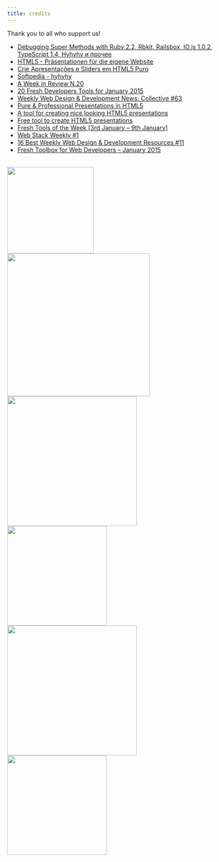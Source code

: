 ```yaml
---
title: credits
---
```


Thank you to all who support us!

- [Debugging Super Methods with Ruby 2.2, Rbkit, Railsbox, IO.js 1.0.2, TypeScript 1.4, Hyhyhy и прочее](http://www.rwpod.com/posts/2015/01/19/podcast-03-02.html)
- [HTML5 - Präsentationen für die eigene Website](http://phpmagazin.de/hyhyhy-178474)
- [Crie Apresentações e Sliders em HTML5 Puro](http://www.tekzoom.com.br/hyhyhy-crie-apresentacoes-e-sliders-em-html5-puro/)
- [Softpedia - hyhyhy](http://webscripts.softpedia.com/script/Miscellaneous/hyhyhy-84108.html)
- [A Week in Review N.20](http://marketblog.envato.com/news/week-review-n-20/)
- [20 Fresh Developers Tools for January 2015](http://codegeekz.com/20-fresh-developers-tools-january-2015/)
- [Weekly Web Design & Development News: Collective #63](http://www.jqueryscript.net/blog/Weekly-Web-Design-Development-News-Collective-63.html)
- [Pure & Professional Presentations in HTML5](http://www.technoyouth.com/web-tools/hyhyhy-pure-professional-presentations-in-html5/)
- [A tool for creating nice looking HTML5 presentations](http://onethingwell.org/post/106138992714/hyhyhy)
- [Free tool to create HTML5 presentations](http://www.hooed.com/freebies/hyhyhy-free-tool-create-html5-presentations/)
- [Fresh Tools of the Week [3rd January – 9th January]](http://theneodesign.com/fresh-tools-of-the-week-3rd-january-9th-january/)
- [Web Stack Weekly #1](http://likerrr.ru/on-air/web-stack-weekly-1)
- [16 Best Weekly Web Design & Development Resources #11](http://www.neodesigngeeks.com/16-best-weekly-web-design-development-resources-11/)
- [Fresh Toolbox for Web Developers – January 2015](http://mag.splashnology.com/article/tools-web-dev-jan-2014/13799/)

<br />

<div align="left">
  <img src="http://bower.io/img/bower-logo.png" width="200px" />
  <img src="http://www.stockholmruby.com/logo.png" width="330px" />
  <img src="https://khan.github.io/KaTeX/katex-logo.svg" width="300px" />
  <img src="http://upload.wikimedia.org/wikipedia/commons/4/4b/O_Reilly_Media_logo.svg" width="230px" />
  <img src="http://metricsgraphicsjs.org/images/logo.svg" width="300px" />
  <img src="http://upload.wikimedia.org/wikipedia/commons/a/aa/Logo_Google_2013_Official.svg" width="230px" />
</div>